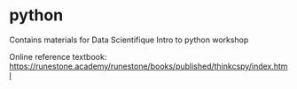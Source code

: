 # python
Contains materials for Data Scientifique Intro to python workshop 


Online reference textbook:
https://runestone.academy/runestone/books/published/thinkcspy/index.html

